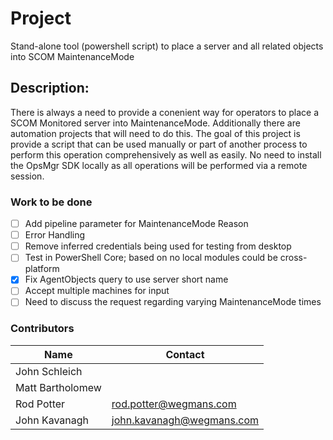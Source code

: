 # Project

Stand-alone tool (powershell script) to place a server and all related objects into SCOM MaintenanceMode

## Description:

There is always a need to provide a conenient way for operators to place a SCOM Monitored server into MaintenanceMode. Additionally there are automation projects that will need to do this. The goal of this project is provide a script that can be used manually or part of another process to perform this operation comprehensively as well as easily. No need to install the OpsMgr SDK locally as all operations will be performed via a remote session.

### Work to be done

- [ ] Add pipeline parameter for MaintenanceMode Reason
- [ ] Error Handling
- [ ] Remove inferred credentials being used for testing from desktop
- [ ] Test in PowerShell Core; based on no local modules could be cross-platform
- [X] Fix AgentObjects query to use server short name
- [ ] Accept multiple machines for input
- [ ] Need to discuss the request regarding varying MaintenanceMode times

### Contributors

Name | Contact
---------|--------
 John Schleich |
 Matt Bartholomew |
 Rod Potter | rod.potter@wegmans.com
 John Kavanagh | john.kavanagh@wegmans.com
